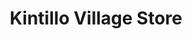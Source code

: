 ---
title: "Kintillo Village Store"
url: /bridge-of-earn/kintillo-village-store/
shop: convenience
---